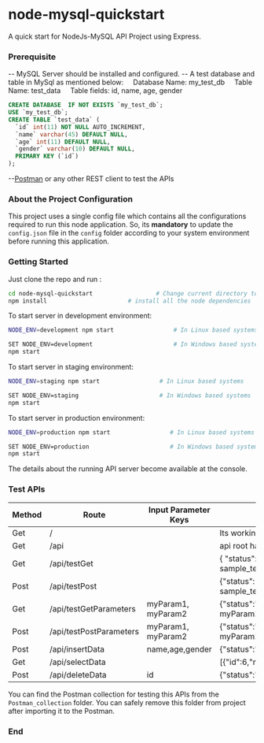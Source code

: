 # node-mysql-quickstart
A quick start for NodeJs-MySQL API Project using Express.

### Prerequisite
-- MySQL Server should be installed and configured.
-- A test database and table in MySql as mentioned below:
&nbsp;&nbsp;&nbsp;&nbsp;Database Name: my_test_db
&nbsp;&nbsp;&nbsp;&nbsp;Table Name: test_data
&nbsp;&nbsp;&nbsp;&nbsp;Table fields: id, name, age, gender

```sql	
CREATE DATABASE  IF NOT EXISTS `my_test_db`;
USE `my_test_db`;
CREATE TABLE `test_data` (
  `id` int(11) NOT NULL AUTO_INCREMENT,
  `name` varchar(45) DEFAULT NULL,
  `age` int(11) DEFAULT NULL,
  `gender` varchar(10) DEFAULT NULL,
  PRIMARY KEY (`id`)
);
```
--[Postman](https://www.getpostman.com/ "Postman") or any other REST client to test the APIs

### About the Project Configuration
This project uses a single config file which contains all the configurations required to run this node application. So, its **mandatory** to update the `config.json` file in the `config` folder according to your system environment before running this application.

### Getting Started

Just clone the repo and run :

```bash
cd node-mysql-quickstart                  # Change current directory to the newly cloned directory. Here node-mysql-quickstart will be the directory name by default.
npm install                       # install all the node dependencies
```

To start server in development environment:

```bash
NODE_ENV=development npm start                 # In Linux based systems
```

```bash
SET NODE_ENV=development                       # In Windows based systems
npm start                 
```

To start server in staging environment:

```bash
NODE_ENV=staging npm start                 # In Linux based systems
```

```bash
SET NODE_ENV=staging                       # In Windows based systems
npm start                 
```

To start server in production environment:

```bash
NODE_ENV=production npm start                 # In Linux based systems
```

```bash
SET NODE_ENV=production                       # In Windows based systems
npm start                 
```

The details about the running API server become available at the console.

### Test APIs
| Method  | Route  | Input Parameter Keys  | Sample Output  |
| ------------ | ------------ | ------------ | ------------ |
| Get  | /  |   | Its working!  |
| Get  | /api  |   | api root has no operation  |
| Get  | /api/testGet  |   | { "status": "success", "message": "message from sample_testGet_get"}  |
| Post  | /api/testPost  |   | {"status": "success","message": "message from sample_testPost_post"}  |
| Get  | /api/testGetParameters  | myParam1, myParam2  | {"status":"success","message":"parameters received. myParam1:Test Value1, myParam2: Test Value2"}  |
| Post  | /api/testPostParameters  | myParam1, myParam2  | {"status":"success","message":"parameters received. myParam1:Test Value1, myParam2: Test Value2"}  |
| Post  | /api/insertData  | name,age,gender  | {"status":"success","message":"data inserted"}  |
| Get  | /api/selectData  |   | [{"id":6,"name":"Mathew","age":25,"gender":"Male"}]  |
| Post  | /api/deleteData  | id  | {"status":"success","message":"data deleted"}  |

You can find the Postman collection for testing this APIs from the `Postman_collection` folder. You can safely remove this folder from project after importing it to the Postman.

### End
